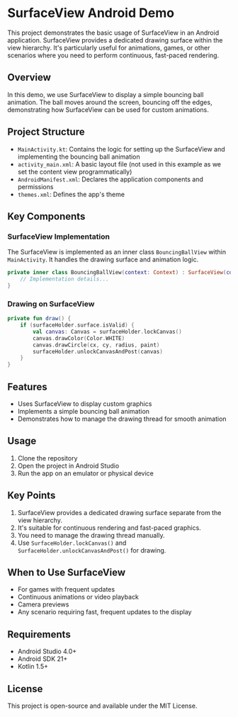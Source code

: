 # SurfaceView Android Demo

This project demonstrates the basic usage of SurfaceView in an Android application. SurfaceView provides a dedicated drawing surface within the view hierarchy. It's particularly useful for animations, games, or other scenarios where you need to perform continuous, fast-paced rendering.

## Overview

In this demo, we use SurfaceView to display a simple bouncing ball animation. The ball moves around the screen, bouncing off the edges, demonstrating how SurfaceView can be used for custom animations.

## Project Structure

- `MainActivity.kt`: Contains the logic for setting up the SurfaceView and implementing the bouncing ball animation
- `activity_main.xml`: A basic layout file (not used in this example as we set the content view programmatically)
- `AndroidManifest.xml`: Declares the application components and permissions
- `themes.xml`: Defines the app's theme

## Key Components

### SurfaceView Implementation

The SurfaceView is implemented as an inner class `BouncingBallView` within `MainActivity`. It handles the drawing surface and animation logic.

```kotlin
private inner class BouncingBallView(context: Context) : SurfaceView(context), Runnable {
    // Implementation details...
}
```

### Drawing on SurfaceView

```kotlin
private fun draw() {
    if (surfaceHolder.surface.isValid) {
        val canvas: Canvas = surfaceHolder.lockCanvas()
        canvas.drawColor(Color.WHITE)
        canvas.drawCircle(cx, cy, radius, paint)
        surfaceHolder.unlockCanvasAndPost(canvas)
    }
}
```

## Features

- Uses SurfaceView to display custom graphics
- Implements a simple bouncing ball animation
- Demonstrates how to manage the drawing thread for smooth animation

## Usage

1. Clone the repository
2. Open the project in Android Studio
3. Run the app on an emulator or physical device

## Key Points

1. SurfaceView provides a dedicated drawing surface separate from the view hierarchy.
2. It's suitable for continuous rendering and fast-paced graphics.
3. You need to manage the drawing thread manually.
4. Use `SurfaceHolder.lockCanvas()` and `SurfaceHolder.unlockCanvasAndPost()` for drawing.

## When to Use SurfaceView

- For games with frequent updates
- Continuous animations or video playback
- Camera previews
- Any scenario requiring fast, frequent updates to the display

## Requirements

- Android Studio 4.0+
- Android SDK 21+
- Kotlin 1.5+

## License

This project is open-source and available under the MIT License.
